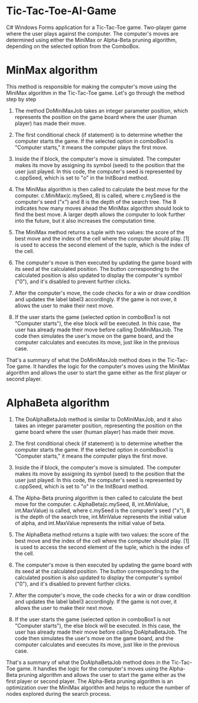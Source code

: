 # Tic-Tac-Toe-AI-Game

 C# Windows Forms application for a Tic-Tac-Toe game. Two-player game where the user plays against the computer. The computer's moves are determined using either the MiniMax or Alpha-Beta pruning algorithm, depending on the selected option from the ComboBox.


# MinMax algorithm
This method is responsible for making the computer's move using the MiniMax algorithm in the Tic-Tac-Toe game. Let's go through the method step by step

1. The method DoMiniMaxJob takes an integer parameter position, which represents the position on the game board where the user (human player) has made their move.

2. The first conditional check (if statement) is to determine whether the computer starts the game. If the selected option in comboBox1 is "Computer starts," it means the computer plays the first move.

3. Inside the if block, the computer's move is simulated. The computer makes its move by assigning its symbol (seed) to the position that the user just played. In this code, the computer's seed is represented by c.oppSeed, which is set to "o" in the InitBoard method.

4. The MiniMax algorithm is then called to calculate the best move for the computer. c.MiniMax(c.mySeed, 8) is called, where c.mySeed is the computer's seed ("x") and 8 is the depth of the search tree. The 8 indicates how many moves ahead the MiniMax algorithm should look to find the best move. A larger depth allows the computer to look further into the future, but it also increases the computation time.

5. The MiniMax method returns a tuple with two values: the score of the best move and the index of the cell where the computer should play. [1] is used to access the second element of the tuple, which is the index of the cell.

6. The computer's move is then executed by updating the game board with its seed at the calculated position. The button corresponding to the calculated position is also updated to display the computer's symbol ("0"), and it's disabled to prevent further clicks.

7. After the computer's move, the code checks for a win or draw condition and updates the label label3 accordingly. If the game is not over, it allows the user to make their next move.

8. If the user starts the game (selected option in comboBox1 is not "Computer starts"), the else block will be executed. In this case, the user has already made their move before calling DoMiniMaxJob. The code then simulates the user's move on the game board, and the computer calculates and executes its move, just like in the previous case.

That's a summary of what the DoMiniMaxJob method does in the Tic-Tac-Toe game. It handles the logic for the computer's moves using the MiniMax algorithm and allows the user to start the game either as the first player or second player.

# AlphaBeta algorithm

1. The DoAlphaBetaJob method is similar to DoMiniMaxJob, and it also takes an integer parameter position, representing the position on the game board where the user (human player) has made their move.

2. The first conditional check (if statement) is to determine whether the computer starts the game. If the selected option in comboBox1 is "Computer starts," it means the computer plays the first move.

3. Inside the if block, the computer's move is simulated. The computer makes its move by assigning its symbol (seed) to the position that the user just played. In this code, the computer's seed is represented by c.oppSeed, which is set to "o" in the InitBoard method.

4. The Alpha-Beta pruning algorithm is then called to calculate the best move for the computer. c.AlphaBeta(c.mySeed, 8, int.MinValue, int.MaxValue) is called, where c.mySeed is the computer's seed ("x"), 8 is the depth of the search tree, int.MinValue represents the initial value of alpha, and int.MaxValue represents the initial value of beta.

5. The AlphaBeta method returns a tuple with two values: the score of the best move and the index of the cell where the computer should play. [1] is used to access the second element of the tuple, which is the index of the cell.

6. The computer's move is then executed by updating the game board with its seed at the calculated position. The button corresponding to the calculated position is also updated to display the computer's symbol ("0"), and it's disabled to prevent further clicks.

7. After the computer's move, the code checks for a win or draw condition and updates the label label3 accordingly. If the game is not over, it allows the user to make their next move.

8. If the user starts the game (selected option in comboBox1 is not "Computer starts"), the else block will be executed. In this case, the user has already made their move before calling DoAlphaBetaJob. The code then simulates the user's move on the game board, and the computer calculates and executes its move, just like in the previous case.

That's a summary of what the DoAlphaBetaJob method does in the Tic-Tac-Toe game. It handles the logic for the computer's moves using the Alpha-Beta pruning algorithm and allows the user to start the game either as the first player or second player. The Alpha-Beta pruning algorithm is an optimization over the MiniMax algorithm and helps to reduce the number of nodes explored during the search process.
